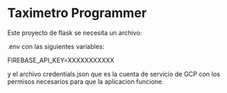 # Taximetro Programmer

Este proyecto de flask se necesita un archivo:

.env con las siguientes variables:

FIREBASE_API_KEY=XXXXXXXXXXX

y el archivo credentials.json 
que es la cuenta de servicio de GCP con los permisos necesarios para que la aplicacion funcione.